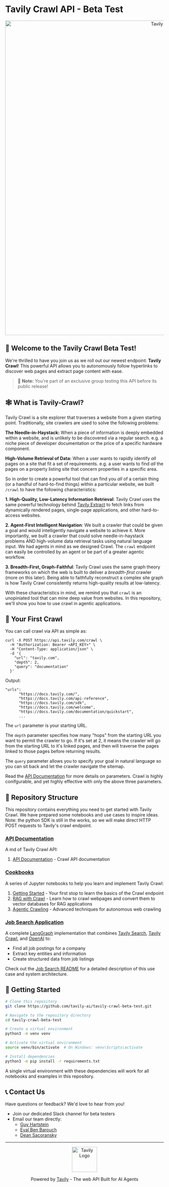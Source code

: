 # Tavily Crawl API - Beta Test

<div align="center">
  <img src="assets/Banner.png" alt="Tavily Banner" width="1000"/>
</div>

## 👋 Welcome to the Tavily Crawl Beta Test!

We're thrilled to have you join us as we roll out our newest endpoint: **Tavily Crawl**! This powerful API allows you to autonomously follow hyperlinks to discover web pages and extract page content with ease.

> 🚀 **Note:** You're part of an exclusive group testing this API before its public release!


## 🕸️ What is Tavily-Crawl?

Tavily Crawl is a site explorer that traverses a website from a given starting point. Traditionally, site crawlers are used to solve the following problems:

**The Needle-in-Haystack:** When a piece of information is deeply embedded within a website, and is unlikely to be discovered via a regular search. e.g. a niche piece of developer documentation or the price of a specific hardware component.

**High-Volume Retrieval of Data:** When a user wants to rapidly identify *all* pages on a site that fit a set of requirements. e.g. a user wants to find *all* the pages on a property listing site that concern properties in a specific area. 

So in order to create a powerful tool that can find you *all* of a certain thing (or a handful of hard-to-find things) within a particular website, we built `/crawl` to have the following characteristics:

**1. High-Quality, Low-Latency Information Retrieval**: Tavily Crawl uses the same powerful technology behind [Tavily Extract](https://docs.tavily.com/documentation/api-reference/endpoint/extract) to fetch links from dynamically rendered pages, single-page applications, and other hard-to-access websites.

**2. Agent-First Intelligent Navigation**: We built a crawler that could be given a goal and would intelligently navigate a website to achieve it. More importantly, we built a crawler that could solve needle-in-haystack problems AND high-volume data retrieval tasks using natural language input. We had agents in mind as we designed Crawl. The `crawl` endpoint can easily be controlled by an agent or be part of a greater agentic workflow. 

**3. Breadth-First, Graph-Faithful**: Tavily Crawl uses the same graph theory frameworks on which the web is built to deliver a *breadth-first* crawler (more on this later). Being able to faithfully reconstruct a complex site graph is how Tavily Crawl consistently returns high-quality results at low-latency.

With these characteristics in mind, we remind you that `crawl` is an unopiniated tool that can mine deep value from websites. In this repository, we'll show you how to use crawl in agentic applications. 

## 👾 Your First Crawl

You can call crawl via API as simple as:

```
curl -X POST https://api.tavily.com/crawl \
  -H "Authorization: Bearer <API_KEY>" \
  -H "Content-Type: application/json" \
  -d '{
    "url": "tavily.com",
    "depth": 2,
    "query": "documentation"
  }'
```
Output:

```
"urls":
      "https://docs.tavily.com/",
      "https://docs.tavily.com/api-reference",
      "https://docs.tavily.com/sdk",
      "https://docs.tavily.com/welcome",
      "https://docs.tavily.com/documentation/quickstart",
      ...
```

The `url` parameter is your starting URL. 

The `depth` parameter specifies how many "hops" from the starting URL you want to permit the crawler to go. If it's set at 2, it means the crawler will go from the starting URL to it's linked pages, and then will traverse the pages linked to those pages before returning results.

The `query` parameter allows you to specify your goal in natural language so you can sit back and let the crawler navigate the sitemap. 

Read the [API Documentation](./docs/crawl_api.md) for more details on parameters. Crawl is highly conifgurable, and yet highly effective with only the above three parameters. 

## 📂 Repository Structure

This repository contains everything you need to get started with Tavily Crawl. We have prepared some notebooks and use cases to inspire ideas. Note: the python SDK is still in the works, so we will make direct HTTP POST requests to Tavily's crawl endpoint.

### [API Documentation](./docs)
A md of Tavily Crawl API:

1. [API Documentation](./docs/crawl_api.md) - Crawl API documentation

### [Cookbooks](./cookbooks)
A series of Jupyter notebooks to help you learn and implement Tavily Crawl:

1. [Getting Started](./cookbooks/getting-started.ipynb) - Your first stop to learn the basics of the Crawl endpoint
2. [RAG with Crawl](./cookbooks/crawl-rag.ipynb) - Learn how to crawl webpages and convert them to vector databases for RAG applications
3. [Agentic Crawling](./cookbooks/agentic-crawl.ipynb) - Advanced techniques for autonomous web crawling

### [Job Search Application](./job_search)
A complete [LangGraph](https://github.com/langchain-ai/langgraph) implementation that combines [Tavily Search](https://docs.tavily.com/docs/tavily-api/search), [Tavily Crawl](https://docs.tavily.com/docs/tavily-api/crawl), and [OpenAI](https://openai.com/) to:
- Find all job postings for a company
- Extract key entities and information
- Create structured data from job listings

Check out the [Job Search README](./job_search/README.md) for a detailed description of this use case and system architecture.


## 🚀 Getting Started

```bash
# Clone this repository
git clone https://github.com/tavily-ai/tavily-crawl-beta-test.git

# Navigate to the repository directory
cd tavily-crawl-beta-test

# Create a virtual environment
python3 -m venv venv

# Activate the virtual environment
source venv/bin/activate  # On Windows: venv\Scripts\activate

# Install dependencies
python3 -m pip install -r requirements.txt
```

A single virtual environment with these dependencies will work for all notebooks and examples in this repository. 

## 📞 Contact Us

Have questions or feedback? We'd love to hear from you!

- Join our dedicated Slack channel for beta testers
- Email our team directly:
  - [Guy Hartstein](mailto:guyh@tavily.com)
  - [Eyal Ben Barouch](mailto:eyal@tavily.com)
  - [Dean Sacoransky](mailto:deansa@tavily.com)

---

<div align="center">
  <img src="assets/logo_circle.png" alt="Tavily Logo" width="80"/>
  <p>Powered by <a href="https://tavily.com">Tavily</a> - The web API Built for AI Agents</p>
</div>
